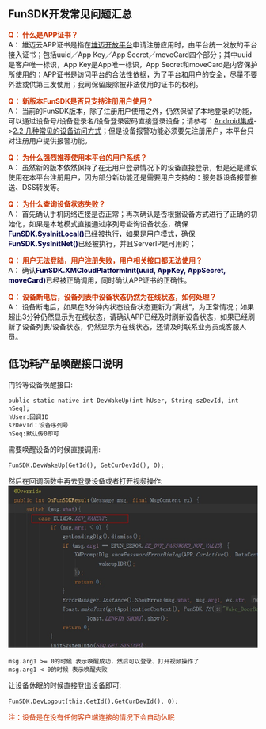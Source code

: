## FunSDK开发常见问题汇总

<label style="color:#c30"><b> Q： 什么是APP证书？</b></label><br>
A： 雄迈云APP证书是指在<a href="http://open.xmeye.net/zh/">雄迈开放平台</a>申请注册应用时，由平台统一发放的平台接入证书；包括uuid／App Key／App Secret／moveCard四个部分；其中uuid是客户唯一标识，App Key是App唯一标识，App Secret和moveCard是内容保护所使用的；APP证书是访问平台的合法性依据，为了平台和用户的安全，尽量不要外泄或供第三发使用；我司保留废除被非法使用的证书的权利。

<label style="color:#c30"><b> Q： 新版本FunSDK是否只支持注册用户使用？</b></label><br>
A： 当前的FunSDK版本，除了注册用户使用之外，仍然保留了本地登录的功能，可以通过设备号/设备登录名/设备登录密码直接登录设备；请参考：<a href="https://open.xmeye.net/resource.do?cid=f4474a6f37f94714b23c8207b8fb3bd8&rid=1936700ca20347d78f2b688bdd127aff">Android集成</a>-><a href="https://open.xmeye.net/resource.do?cid=f4474a6f37f94714b23c8207b8fb3bd8&rid=1936700ca20347d78f2b688bdd127aff#2.2">2.2 几种常见的设备访问方式</a>；但是设备报警功能必须要先注册用户，本平台只对注册用户提供报警功能。

<label style="color:#c30"><b> Q：  为什么强烈推荐使用本平台的用户系统？</b></label><br>
A： 虽然新的版本依然保持了在无用户登录情况下的设备直接登录，但是还是建议使用在本平台注册用户，因为部分新功能还是需要用户支持的：服务器设备报警推送、DSS转发等。

<label style="color:#c30"><b> Q： 为什么查询设备状态失败？</b></label><br>
A： 首先确认手机网络连接是否正常；再次确认是否根据设备方式进行了正确的初始化，如果是本地模式直接通过序列号查询设备状态，确保<label style="color:#000044;"><b>FunSDK.SysInitLocal()</b></label>已经被执行，如果是用户模式，确保<label style="color:#000044;"><b>FunSDK.SysInitNet()</b></label>已经被执行，并且ServerIP是可用的；

<label style="color:#c30"><b> Q： 用户无法登陆，用户注册失败，用户相关接口都无法使用？</b></label><br>
A： 确认<label style="color:#000044;"><b>FunSDK.XMCloudPlatformInit(uuid, AppKey, AppSecret, moveCard)</b></label>已经被正确调用，同时确认APP证书的正确性。

<label style="color:#c30"><b>Q： 设备断电后，设备列表中设备状态仍然为在线状态，如何处理？</b></label><br>
A： 设备断电后，如果在3分钟内状态设备状态更新为“离线”，为正常情况；如果超出3分钟仍然显示为在线状态，请确认APP已经及时刷新设备状态，如果已经刷新了设备列表/设备状态，仍然显示为在线状态，还请及时联系业务员或客服人员。


## 低功耗产品唤醒接口说明


门铃等设备唤醒接口:

```
public static native int DevWakeUp(int hUser, String szDevId, int nSeq);
hUser:回调ID
szDevId：设备序列号
nSeq:默认传0即可
```

需要唤醒设备的时候直接调用:

```
FunSDK.DevWakeUp(GetId(), GetCurDevId(), 0);
```

然后在回调函数中再去登录设备或者打开视频操作:
![](../image/Wake-up-interface.jpg)

```
msg.arg1 >= 0的时候 表示唤醒成功，然后可以登录、打开视频操作了
msg.arg1 < 0的时候 表示唤醒失败
```

让设备休眠的时候直接登出设备即可:

```
FunSDK.DevLogout(this.GetId(),GetCurDevId(), 0);
```

<label style="color:#c30">注：设备是在没有任何客户端连接的情况下会自动休眠</label>
